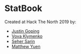 # StatBook

Created at Hack The North 2019 by:

- [Justin Goping](https://github.com/jgoping)
- [Vova Klymenko](https://github.com/klymenkoo)
- [Seher Sarin](https://github.com/sehersarin)
- [Matthew Yuen](https://github.com/matt-yuen)
